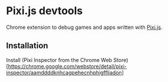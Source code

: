 # Pixi.js devtools

Chrome extension to debug games and apps written with [Pixi.js](http://pixijs.com/).

## Installation

Install (Pixi Inspector from the Chrome Web Store)[https://chrome.google.com/webstore/detail/pixi-inspector/aamddddknhcagpehecnhphigffljadon]
